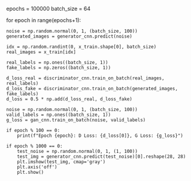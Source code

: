 epochs = 100000
batch_size = 64

for epoch in range(epochs+1):
   
    noise = np.random.normal(0, 1, (batch_size, 100))
    generated_images = generator_cnn.predict(noise)

    idx = np.random.randint(0, x_train.shape[0], batch_size)
    real_images = x_train[idx]

    real_labels = np.ones((batch_size, 1))
    fake_labels = np.zeros((batch_size, 1))

    d_loss_real = discriminator_cnn.train_on_batch(real_images, real_labels)
    d_loss_fake = discriminator_cnn.train_on_batch(generated_images, fake_labels)
    d_loss = 0.5 * np.add(d_loss_real, d_loss_fake)

    noise = np.random.normal(0, 1, (batch_size, 100))
    valid_labels = np.ones((batch_size, 1))
    g_loss = gan_cnn.train_on_batch(noise, valid_labels)

    if epoch % 100 == 0:
        print(f"Epoch {epoch}: D Loss: {d_loss[0]}, G Loss: {g_loss}")

    if epoch % 1000 == 0:
        test_noise = np.random.normal(0, 1, (1, 100))
        test_img = generator_cnn.predict(test_noise)[0].reshape(28, 28)
        plt.imshow(test_img, cmap='gray')
        plt.axis('off')
        plt.show()
